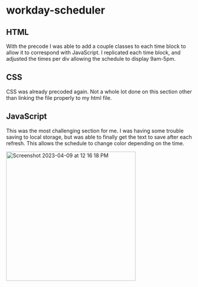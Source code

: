 # workday-scheduler

## HTML
With the precode I was able to add a couple classes to each time block to allow it to correspond with JavaScript. I replicated each time block, and adjusted the times per div allowing the schedule to display 9am-5pm. 

## CSS
CSS was already precoded again. Not a whole lot done on this section other than linking the file properly to my html file. 

## JavaScript
This was the most challenging section for me. I was having some trouble saving to local storage, but was able to finally get the text to save after each refresh. This allows the schedule to change color depending on the time. 

<img width="350" alt="Screenshot 2023-04-09 at 12 16 18 PM" src="68477A5A-721D-4CAB-B140-FF18FA9BB4E6.jpeg">